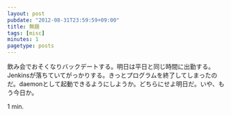 ```yaml
---
layout: post
pubdate: "2012-08-31T23:59:59+09:00"
title: 無題
tags: [misc]
minutes: 1
pagetype: posts
---
```

飲み会でおそくなりバックデートする。明日は平日と同じ時間に出勤する。Jenkinsが落ちていてがっかりする。きっとプログラムを終了してしまったのだ。daemonとして起動できるようにしようか。どちらにせよ明日だ。いや、もう今日か。

1 min.
